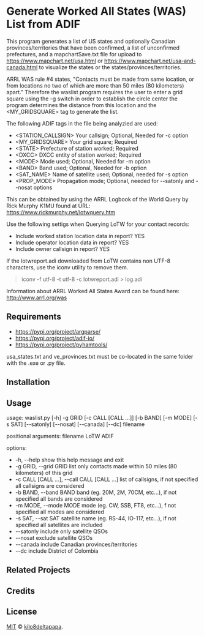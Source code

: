 # Generate Worked All States (WAS) List from ADIF

This program generates a list of US states and optionally Canadian provinces/territories that have been confirmed, a list of unconfirmed prefectures, and a mapchartSave.txt file for upload to https://www.mapchart.net/usa.html or https://www.mapchart.net/usa-and-canada.html to visualize the states or the states/provinces/territories.

ARRL WAS rule #4 states, "Contacts must be made from same location, or from locations no two of which are more than 50 miles (80 kilometers) apart." Therefore the waslist program requires the user to enter a grid square using the -g switch in order to establish the circle center the program determines the distance from this location and the <MY_GRIDSQUARE> tag to generate the list.  

The following ADIF tags in the file being analyzied are used:
- \<STATION_CALLSIGN>  Your callsign; Optional, Needed for -c option
- \<MY_GRIDSQUARE> Your grid square; Required
- \<STATE> Prefecture of station worked; Required
- \<DXCC> DXCC entity of station worked; Required
- \<MODE> Mode used; Optional, Needed for -m option
- \<BAND> Band used; Optional, Needed for -b option
- \<SAT_NAME> Name of satellite used; Optional, needed for -s option
- \<PROP_MODE> Propagation mode; Optional, needed for --satonly and --nosat options

This can be obtained by using the ARRL Logbook of the World Query by 
Rick Murphy K1MU found at URL: https://www.rickmurphy.net/lotwquery.htm

Use the following settigs when Querying LoTW for your contact records:
* Include worked station location data in report?	 	YES
* Include operator location data in report?	 	YES
* Include owner callsign in report? YES

If the lotwreport.adi downloaded from LoTW contains non UTF-8 characters, use the iconv utility to remove them.

>  iconv -f utf-8 -t utf-8 -c lotwreport.adi > log.adi

Information about ARRL Worked All States Award can be found here: http://www.arrl.org/was

## Requirements

- https://pypi.org/project/argparse/
- https://pypi.org/project/adif-io/
- https://pypi.org/project/pyhamtools/

usa_states.txt and ve_provinces.txt must be co-located in the same folder with the .exe or .py file.

## Installation


## Usage

usage: waslist.py [-h] -g GRID [-c CALL [CALL ...]] [-b BAND] [-m MODE] [-s SAT] [--satonly] [--nosat] [--canada] [--dc] filename

positional arguments:
  filename              LoTW ADIF

options:
  - -h, --help            show this help message and exit
  - -g GRID, --grid GRID  list only contacts made within 50 miles (80 kilometers) of this grid
  - -c CALL [CALL ...], --call CALL [CALL ...] list of callsigns, if not specified all callsigns are considered
  - -b BAND, --band BAND  band (eg. 20M, 2M, 70CM, etc...), if not specified all bands are considered
  - -m MODE, --mode MODE  mode (eg. CW, SSB, FT8, etc...), f not specified all modes are considered
  - -s SAT, --sat SAT     satellite name (eg. RS-44, IO-117, etc...), if not specified all satellites are included
  - --satonly             include only satellite QSOs
  - --nosat               exclude satellite QSOs
  - --canada              include Canadian provinces/territories
  - --dc                  include District of Colombia

## Related Projects


## Credits


## License

[MIT](LICENSE) © [kilo8deltapapa](https://github.com/kilo8deltapapa).
